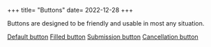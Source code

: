 +++
title= "Buttons"
date= 2022-12-28
+++

Buttons are designed to be friendly and usable in most any situation.

<section class="sandbox">
	<a href="#" class="btn">Default button</a>
	<a href="#" class="btn">Filled button</a>
	<a href="#" class="btn.submit">Submission button</a>
	<a href="#" class="btn.cancel">Cancellation button</a>
</section>
